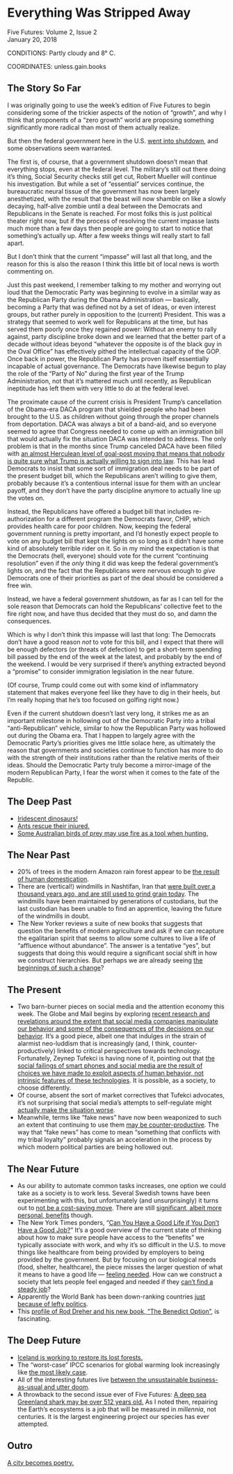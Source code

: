 # Everything Was Stripped Away
Five Futures: Volume 2, Issue 2  
January 20, 2018

CONDITIONS: Partly cloudy and 8° C.

COORDINATES: unless.gain.books

## The Story So Far

I was originally going to use the week’s edition of Five Futures to begin considering some of the trickier aspects of the notion of “growth”, and why I think that proponents of a “zero growth” world are proposing something significantly more radical than most of them actually realize.

But then the federal government here in the U.S. [went into shutdown](https://www.washingtonpost.com/powerpost/government-shuts-down-after-senate-bill-collapses-negotiations-fail/2018/01/20/dca0d7e0-fda6-11e7-8f66-2df0b94bb98a_story.html), and some observations seem warranted.

The first is, of course, that a government shutdown doesn’t mean that everything stops, even at the federal level. The military’s still out there doing it’s thing, Social Security checks still get cut, Robert Mueller will continue his investigation. But while a set of “essential” services continue, the bureaucratic neural tissue of the government has now been largely anesthetized, with the result that the beast will now shamble on like a slowly decaying, half-alive zombie until a deal between the Democrats and Republicans in the Senate is reached. For most folks this is just political theater right now, but if the process of resolving the current impasse lasts much more than a few days then people are going to start to notice that something’s actually up. After a few weeks things will really start to fall apart.

But I don’t think that the current “impasse” will last all that long, and the reason for this is also the reason I think this little bit of local news is worth commenting on.

Just this past weekend, I remember talking to my mother and worrying out loud that the Democratic Party was beginning to evolve in a similar way as the Republican Party during the Obama Administration — basically, becoming a Party that was defined not by a set of ideas, or even interest groups, but rather purely in opposition to the (current) President. This was a strategy that seemed to work well for Republicans at the time, but has served them poorly once they regained power: Without an enemy to rally against, party discipline broke down and we learned that the better part of a decade without ideas beyond “whatever the opposite is of the black guy in the Oval Office” has effectively pithed the intellectual capacity of the GOP. Once back in power, the Republican Party has proven itself essentially incapable of actual governance. The Democrats have likewise begun to play the role of the “Party of No” during the first year of the Trump Administration, not that it’s mattered much until recently, as Republican ineptitude has left them with very little to do at the federal level.

The proximate cause of the current crisis is President Trump’s cancellation of the Obama-era DACA program that shielded people who had been brought to the U.S. as children without going through the proper channels from deportation. DACA was always a bit of a band-aid, and so everyone seemed to agree that Congress needed to come up with an immigration bill that would actually fix the situation DACA was intended to address. The only problem is that in the months since Trump canceled DACA have been filled with [an almost Herculean level of goal-post moving that means that nobody is quite sure what Trump is actually willing to sign into law](https://www.vox.com/policy-and-politics/2018/1/19/16910296/government-shutdown-donald-trump-daca-immigration-2018-deal). This has lead Democrats to insist that some sort of immigration deal needs to be part of the present budget bill, which the Republicans aren’t willing to give them, probably because it’s a contentious internal issue for them with an unclear payoff, and they don’t have the party discipline anymore to actually line up the votes on.

Instead, the Republicans have offered a budget bill that includes re-authorization for a different program the Democrats favor, CHIP, which provides health care for poor children. Now, keeping the federal government running is pretty important, and I’d honestly expect people to vote on any budget bill that kept the lights on so long as it didn’t have some kind of absolutely terrible rider on it. So in my mind the expectation is that the Democrats (hell, everyone) should vote for the current “continuing resolution” even if the *only* thing it did was keep the federal government’s lights on, and the fact that the Republicans were nervous enough to *give* Democrats one of their priorities as part of the deal should be considered a free win.

Instead, we have a federal government shutdown, as far as I can tell for the sole reason that Democrats can hold the Republicans’ collective feet to the fire right now, and have thus decided that they must do so, and damn the consequences.

Which is why I don’t think this impasse will last that long: The Democrats don’t have a good reason *not* to vote for this bill, and I expect that there will be enough defectors (or threats of defection) to get a short-term spending bill passed by the end of the week at the latest, and probably by the end of the weekend. I would be very surprised if there’s anything extracted beyond a “promise” to consider immigration legislation in the near future.

(Of course, Trump could come out with some kind of inflammatory statement that makes everyone feel like they have to dig in their heels, but I’m really hoping that he’s too focused on golfing right now.)

Even if the current shutdown doesn’t last very long, it strikes me as an important milestone in hollowing out of the Democratic Party into a tribal “anti-Republican” vehicle, similar to how the Republican Party was hollowed out during the Obama era. That I happen to largely agree with the Democratic Party’s priorities gives me little solace here, as ultimately the reason that governments and societies continue to function has more to do with the strength of their institutions rather than the relative merits of their ideas. Should the Democratic Party truly become a mirror-image of the modern Republican Party, I fear the worst when it comes to the fate of the Republic.

## The Deep Past

* [Iridescent dinosaurs!](https://gizmodo.com/this-bird-like-dinosaur-featured-a-stunning-rainbow-col-1822093711)
* [Ants rescue their injured.](https://scienmag.com/ants-rescue-their-injured/)
* [Some Australian birds of prey may use fire as a tool when hunting.](https://www.newscientist.com/article/mg23731604-200-arsonist-falcons-suggest-birds-discovered-fire-before-humans-did/)

## The Near Past

* 20% of trees in the modern Amazon rain forest appear to be [the result of human domestication](https://arstechnica.com/science/2017/03/the-amazon-forest-is-the-result-of-a-8000-year-experiment/).
* There are (vertical!) windmills in Nashtifan, Iran that [were built over a thousand years ago, and are still used to grind grain today](http://blog.longnow.org/02017/04/10/1000-year-old-windmills/). The windmills have been maintained by generations of custodians, but the last custodian has been unable to find an apprentice, leaving the future of the windmills in doubt.
* The New Yorker reviews a suite of new books that suggests that question the benefits of modern agriculture and ask if we can recapture the egalitarian spirit that seems to allow some cultures to live a life of “affluence without abundance”. The answer is a tentative “yes”, but suggests that doing this would require a significant social shift in how we construct hierarchies. But perhaps we are already seeing [the beginnings of such a change](https://www.nytimes.com/2016/08/09/opinion/the-great-affluence-fallacy.html)?

## The Present

* Two barn-burner pieces on social media and the attention economy this week. The Globe and Mail begins by exploring [recent research and revelations around the extent that social media companies manipulate our behavior and some of the consequences of the decisions on our behavior](https://www.theglobeandmail.com/technology/your-smartphone-is-making-you-stupid/article37511900/). It’s a good piece, albeit one that indulges in the strain of alarmist neo-luddism that is increasingly (and, I think, counter-productively) linked to critical perspectives towards technology. Fortunately, Zeynep Tufekci is having none of it, pointing out that [the social failings of smart phones and social media are the result of choices we have made to exploit aspects of human behavior, not intrinsic features of these technologies](https://www.wired.com/story/free-speech-issue-tech-turmoil-new-censorship/). It is possible, as a society, to choose differently.
* Of course, absent the sort of market correctives that Tufekci advocates, it’s not surprising that social media’s attempts to self-regulate might [actually make the situation worse](https://www.theverge.com/2018/1/16/16895902/facebook-news-feed-tests-fake-news-explore).
* Meanwhile, terms like “fake news” have now been weaponized to such an extent that continuing to use them [may be counter-productive](https://www.washingtonpost.com/blogs/erik-wemple/wp/2018/01/16/study-42-percent-of-republicans-believe-accurate-but-negative-stories-qualify-as-fake-news/). The way that “fake news” has come to mean “something that conflicts with my tribal loyalty” probably signals an acceleration in the process by which modern political parties are being hollowed out.

## The Near Future

* As our ability to automate common tasks increases, one option we could take as a society is to work less. Several Swedish towns have been experimenting with this, but unfortunately (and unsurprisingly) it turns out to [not be a cost-saving move](https://www.bloomberg.com/news/articles/2017-01-03/swedish-six-hour-workday-trial-runs-into-trouble-too-expensive). There are still [significant, albeit more personal, benefits](http://www.bbc.co.uk/news/business-38843341) though.
* The New York Times ponders, “[Can You Have a Good Life if You Don’t Have a Good Job?](https://www.nytimes.com/2016/09/18/opinion/sunday/can-you-have-a-good-life-if-you-dont-have-a-good-job.html)” It’s a good overview of the current state of thinking about how to make sure people have access to the “benefits” we typically associate with work, and why it’s so difficult in the U.S. to move things like healthcare from being provided by employers to being provided by the government. But by focusing on our biological needs (food, shelter, healthcare), the piece misses the larger question of what it means to have a good life — [feeling needed](https://www.nytimes.com/2016/11/04/opinion/dalai-lama-behind-our-anxiety-the-fear-of-being-unneeded.html). How can we construct a society that lets people feel engaged and needed if they [can’t find a steady job](http://www.businessinsider.com/more-americans-working-more-than-one-job-to-make-ends-meet-2017-8)?
* Apparently the World Bank has been down-ranking countries [just because of lefty politics](https://qz.com/1179239/world-bank-doing-business-ranking-chief-economist-paul-romer-apologizes-for-unfair-results/).
* This [profile of Rod Dreher and his new book, “The Benedict Option”](https://www.newyorker.com/magazine/2017/05/01/rod-drehers-monastic-vision), is fascinating.

## The Deep Future

* [Iceland is working to restore its lost forests.](https://www.nytimes.com/interactive/2017/10/20/climate/iceland-trees-reforestation.html)
* The “worst-case” IPCC scenarios for global warming look increasingly like [the most likely case](https://www.technologyreview.com/s/609620/global-warmings-worst-case-projections-look-increasingly-likely/).
* All of the interesting futures live [between the unsustainable business-as-usual and utter doom](http://www.postcarbon.org/exploring-the-gap-between-business-as-usual-and-utter-doom/).
* A throwback to the second issue ever of Five Futures: [A deep sea Greenland shark may be over 512 years old.](https://inhabitat.com/512-year-old-greenland-shark-may-be-the-oldest-living-vertebrate-on-earth/) As I noted then, repairing the Earth’s ecosystems is a job that will be measured in *millennia*, not centuries. It is the largest engineering project our species has ever attempted.

## Outro

[A city becomes poetry.](http://everythingeverytime.net/)
